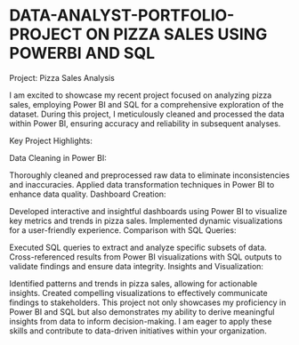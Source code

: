 # DATA-ANALYST-PORTFOLIO-PROJECT ON PIZZA SALES USING POWERBI AND SQL
Project: Pizza Sales Analysis

I am excited to showcase my recent project focused on analyzing pizza sales, employing Power BI and SQL for a comprehensive exploration of the dataset. During this project, I meticulously cleaned and processed the data within Power BI, ensuring accuracy and reliability in subsequent analyses.

Key Project Highlights:

Data Cleaning in Power BI:

Thoroughly cleaned and preprocessed raw data to eliminate inconsistencies and inaccuracies.
Applied data transformation techniques in Power BI to enhance data quality.
Dashboard Creation:

Developed interactive and insightful dashboards using Power BI to visualize key metrics and trends in pizza sales.
Implemented dynamic visualizations for a user-friendly experience.
Comparison with SQL Queries:

Executed SQL queries to extract and analyze specific subsets of data.
Cross-referenced results from Power BI visualizations with SQL outputs to validate findings and ensure data integrity.
Insights and Visualization:

Identified patterns and trends in pizza sales, allowing for actionable insights.
Created compelling visualizations to effectively communicate findings to stakeholders.
This project not only showcases my proficiency in Power BI and SQL but also demonstrates my ability to derive meaningful insights from data to inform decision-making. I am eager to apply these skills and contribute to data-driven initiatives within your organization.
